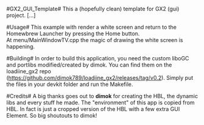 #GX2_GUI_Template#
This a (hopefully clean) template for GX2 (gui) project. [...]

#Usage#
This example with render a white screen and return to the Homewbrew Launcher by pressing the Home button.<br />
At menu/MainWindowTV.cpp the magic of drawing the white screen is happening.

#Building#
In order to build this application, you need the custom liboGC and portlibs modified/created by dimok. You can find them on the loadiine_gx2 repo (https://github.com/dimok789/loadiine_gx2/releases/tag/v0.2). Simply put the files in your devkit folder and run the Makefile. 

#Credits#
A big thanks goes out to <b>dimok</b> for creating the HBL, the dynamic libs and every stuff he made. The "environment" of this app is copied from HBL. In fact is just a cropped version of the HBL with a few extra GUI Element. So big shoutouts to dimok!

